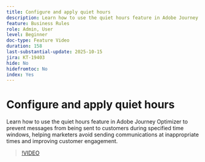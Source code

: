 ```yaml
---
title: Configure and apply quiet hours
description: Learn how to use the quiet hours feature in Adobe Journey Optimizer to prevent messages (SMS, email, push, WhatsApp) from being sent to customers during specified time windows, helping marketers avoid sending communications at inappropriate times and improving customer engagement.
feature: Business Rules
role: Admin, User
level: Beginner
doc-type: Feature Video
duration: 158
last-substantial-update: 2025-10-15
jira: KT-19403
hide: No
hidefromtoc: No
index: Yes
---
```


# Configure and apply quiet hours

Learn how to use the quiet hours feature in Adobe Journey Optimizer to prevent messages from being sent to customers during specified time windows, helping marketers avoid sending communications at inappropriate times and improving customer engagement.

>[!VIDEO](https://video.tv.adobe.com/v/3475851/?learn=on&enablevpops)
